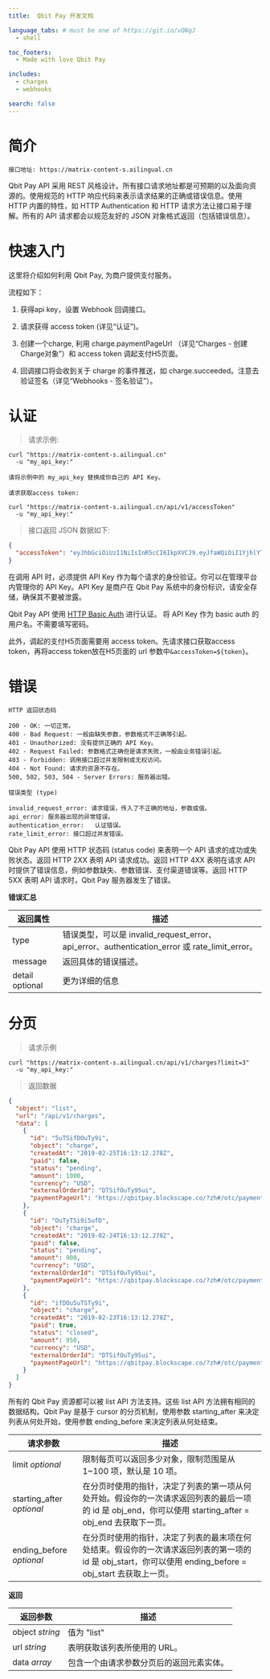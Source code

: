 ```yaml
---
title:  Qbit Pay 开发文档

language_tabs: # must be one of https://git.io/vQNgJ
  - shell

toc_footers:
  - Made with love Qbit Pay

includes:
  - charges
  - webhooks

search: false
---
```


# 简介

```shell
接口地址: https://matrix-content-s.ailingual.cn
```

Qbit Pay API 采用 REST 风格设计。所有接口请求地址都是可预期的以及面向资源的。使用规范的 HTTP 响应代码来表示请求结果的正确或错误信息。使用 HTTP 内置的特性，如 HTTP Authentication 和 HTTP 请求方法让接口易于理解。所有的 API 请求都会以规范友好的 JSON 对象格式返回（包括错误信息）。

# 快速入门

这里将介绍如何利用 Qbit Pay, 为商户提供支付服务。

流程如下：

1. 获得api key，设置 Webhook 回调接口。

2. 请求获得 access token (详见“认证”)。

3. 创建一个charge, 利用 charge.paymentPageUrl （详见“Charges - 创建Charge对象”）和 access token 调起支付H5页面。

4. 回调接口将会收到关于 charge 的事件推送，如 charge.succeeded。注意去验证签名（详见“Webhooks - 签名验证”）。

# 认证

> 请求示例:

```shell
curl "https://matrix-content-s.ailingual.cn"
  -u "my_api_key:"

请将示例中的 my_api_key 替换成你自己的 API Key。

请求获取access token:

curl "https://matrix-content-s.ailingual.cn/api/v1/accessToken"
  -u "my_api_key:"
```

> 接口返回 JSON 数据如下:

```json
{
  "accessToken": "eyJhbGciOiUzI1NiIsInR5cCI6IkpXVCJ9.eyJfaWQiOiI1YjhlYTFhNWVhOWViNzYyNjQyNTBkZGEiLCJpc0FkbWluIjp0cnVlLCJhdXRoQ29kZSI6IjIzOTY2OSIsImlhdCI6MTU1MTOTU5OSwiZXhwIjoxNTUzNzAxNTk5fQ.1Q7R9sXdEq1CziLroHekBDVQ4NLu1OtAhswHJECjU"
}
```

在调用 API 时，必须提供 API Key 作为每个请求的身份验证。你可以在管理平台内管理你的 API Key。API Key 是商户在 Qbit Pay 系统中的身份标识，请安全存储，确保其不要被泄露。

Qbit Pay API 使用 [HTTP Basic Auth](https://en.wikipedia.org/wiki/Basic_access_authentication) 进行认证。 将 API Key 作为 basic auth 的用户名。不需要填写密码。

此外，调起的支付H5页面需要用 access token。先请求接口获取access token，再将access token放在H5页面的 url 参数中`&accessToken=${token}`。

# 错误

```shell
HTTP 返回状态码

200 - OK: 一切正常。
400 - Bad Request: 一般由缺失参数，参数格式不正确等引起。
401 - Unauthorized:	没有提供正确的 API Key。
402 - Request Failed: 参数格式正确但是请求失败，一般由业务错误引起。
403 - Forbidden: 调用接口超过并发限制或无权访问。
404 - Not Found: 请求的资源不存在。
500, 502, 503, 504 - Server Errors: 服务器出错。

错误类型 (type)

invalid_request_error: 请求错误，传入了不正确的地址，参数或值。
api_error: 服务器出现的异常错误。
authentication_error:	认证错误。
rate_limit_error: 接口超过并发错误。
```

Qbit Pay API 使用 HTTP 状态码 (status code) 来表明一个 API 请求的成功或失败状态。返回 HTTP 2XX 表明 API 请求成功。返回 HTTP 4XX 表明在请求 API 时提供了错误信息，例如参数缺失、参数错误、支付渠道错误等。返回 HTTP 5XX 表明 API 请求时，Qbit Pay 服务器发生了错误。

**错误汇总**

返回属性 |	描述
------- | ------
type	| 错误类型，可以是 invalid_request_error、api_error、authentication_error 或 rate_limit_error。
message	| 返回具体的错误描述。
detail optional | 更为详细的信息

# 分页

> 请求示例

```shell
curl "https://matrix-content-s.ailingual.cn/api/v1/charges?limit=3"
  -u "my_api_key:"
```

> 返回数据

```json
{
  "object": "list",
  "url": "/api/v1/charges",
  "data": [
    {
      "id": "5uTSifDOuTy9i",
      "object": "charge",
      "createdAt": "2019-02-25T16:13:12.278Z",
      "paid": false,
      "status": "pending",
      "amount": 1000,
      "currency": "USD",
      "externalOrderId": "DTSifOuTy95ui",
      "paymentPageUrl": "https://qbitpay.blockscape.co/?zh#/otc/payment?tradeId=DTSifOuTy95ifOuTy95"
    },
    {
      "id": "OuTyTSi9i5ufD",
      "object": "charge",
      "createdAt": "2019-02-24T16:13:12.278Z",
      "paid": false,
      "status": "pending",
      "amount": 900,
      "currency": "USD",
      "externalOrderId": "DTSifOuTy95ui",
      "paymentPageUrl": "https://qbitpay.blockscape.co/?zh#/otc/payment?tradeId=OuTy95DTSififOuTy95"
    },
    {
      "id": "ifDOu5uTSTy9i",
      "object": "charge",
      "createdAt": "2019-02-23T16:13:12.278Z",
      "paid": true,
      "status": "closed",
      "amount": 950,
      "currency": "USD",
      "externalOrderId": "DTSifOuTy95ui",
      "paymentPageUrl": "https://qbitpay.blockscape.co/?zh#/otc/payment?tradeId=uTifOuTy95DTSifOy95"
    }
  ]
}
```

所有的 Qbit Pay 资源都可以被 list API 方法支持。这些 list API 方法拥有相同的数据结构。Qbit Pay 是基于 cursor 的分页机制，使用参数 starting_after 来决定列表从何处开始，使用参数 ending_before 来决定列表从何处结束。

请求参数 |	描述
------- | -------
limit *optional* | 限制每页可以返回多少对象，限制范围是从 1~100 项，默认是 10 项。
starting_after *optional* | 在分页时使用的指针，决定了列表的第一项从何处开始。假设你的一次请求返回列表的最后一项的 id 是 obj_end，你可以使用 starting_after = obj_end 去获取下一页。
ending_before *optional* | 在分页时使用的指针，决定了列表的最末项在何处结束。假设你的一次请求返回列表的第一项的 id 是 obj_start，你可以使用 ending_before = obj_start 去获取上一页。

**返回**

返回参数 |	描述
------- | -------
object *string* | 值为 "list"
url *string* | 表明获取该列表所使用的 URL。
data *array* | 包含一个由请求参数分页后的返回元素实体。

